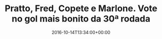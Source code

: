 ---
layout: post
title: "Pratto, Fred, Copete e Marlone. Vote no gol mais bonito da 30ª rodada"
date: 2016-10-14T13:34:00+00:00
external_link: "http://sportv.globo.com/site/programas/e-gol/noticia/2016/10/pratto-fred-copete-e-marlone-vote-no-gol-mais-bonito-da-30-rodada.html"
categories: news "globo.com"
---